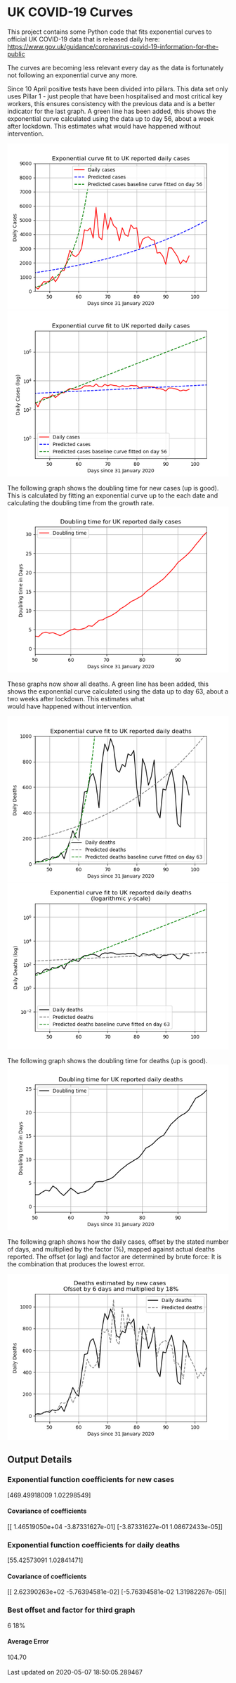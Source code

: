 # UK COVID-19 Curves

This project contains some Python code that fits exponential curves to
official UK COVID-19 data that is released daily here: https://www.gov.uk/guidance/coronavirus-covid-19-information-for-the-public

The curves are becoming less relevant every day as the data is fortunately not
following an exponential curve any more.

Since 10 April positive tests have been divided into pillars. This data set only uses Pillar 1 -  just people that have been hospitalised and most critical key workers,
this ensures consistency with the previous data and is a better indicator for
the last graph.
A green line has been added, this shows the exponential curve calculated using
the data up to day 56, about a week after lockdown. This estimates what would
have happened without intervention.

![Graph of actual cases and exponential curve](./out/cases.png)
![Graph of actual cases and exponential curve](./out/cases-log.png)

The following graph shows the doubling time for new cases (up is good).
This is calculated by fitting an exponential curve up to the each date
and calculating the doubling time from the growth rate.
![Graph of actual cases and exponential curve](./out/casesdt.png)

These graphs now show all deaths.
A green line has been added, this shows the exponential curve calculated using
the data up to day 63, about a two weeks after lockdown. This estimates what  
would have happened without intervention.

![Graph of actual cases and exponential deaths](./out/deaths.png)
![Graph of actual cases and exponential deaths](./out/deaths-log.png)

The following graph shows the doubling time for deaths (up is good).
![Graph of actual cases and exponential curve](./out/deathsdt.png)

The following graph shows how the daily cases, offset by the stated number of days,
and  multiplied by the factor (%), mapped against actual deaths reported.
The offset (or lag) and factor are determined by brute force:
It is the combination that produces the lowest error.

![Graph of predicted deaths based on earlier new cases](./out/cases-deaths.png)

Output Details
--------------
<h3>Exponential function coefficients for new cases</h3>
[469.49918009   1.02298549]
<h4>Covariance of coefficients</h4>
[[ 1.46519050e+04 -3.87331627e-01]
 [-3.87331627e-01  1.08672433e-05]]
<h3>Exponential function coefficients for daily deaths</h3>
[55.42573091  1.02841471]
<h4>Covariance of coefficients</h4>
[[ 2.62390263e+02 -5.76394581e-02]
 [-5.76394581e-02  1.31982267e-05]] <br/>
<h3>Best offset and factor for third graph</h3>
6 18%
<h4>Average Error</h4>
104.70
<br /><br />Last updated on 2020-05-07 18:50:05.289467
